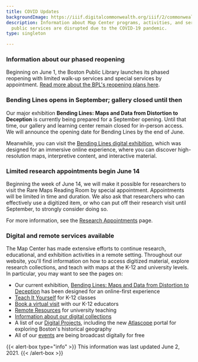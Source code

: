 ```yaml
---
title: COVID Updates
backgroundImage: https://iiif.digitalcommonwealth.org/iiif/2/commonwealth:8336hc349/1977,3051,4696,1785/1200,/0/default.jpg
description: Information about Map Center programs, activities, and services while
  public services are disrupted due to the COVID-19 pandemic.
type: singleton

---
```

### Information about our phased reopening

Beginning on June 1, the Boston Public Library launches its phased reopening with limited walk-up services and special services by appointment. [Read more about the BPL's reopening plans here](https://www.bpl.org/news/reopening/).

### Bending Lines opens in September; gallery closed until then

Our major exhibition **Bending Lines: Maps and Data from Distortion to Deception** is currently being prepared for a September opening. Until that time, our gallery and learning center remain closed for in-person access. We will announce the opening date for Bending Lines by the end of June.

Meanwhile, you can visit the [Bending Lines digital exhibition](https://www.leventhalmap.org/digital-exhibitions/bending-lines/), which was designed for an immersive online experience, where you can discover high-resolution maps, interpretive content, and interactive material.

### Limited research appointments begin June 14

Beginning the week of June 14, we will make it possible for researchers to visit the Rare Maps Reading Room by special appointment. Appointments will be limited in time and duration. We also ask that researchers who can effectively use a digitized item, or who can put off their research visit until September, to strongly consider doing so.

For more information, see the [Research Appointments](https://www.leventhalmap.org/research/appointments/) page.

### Digital and remote services available

The Map Center has made extensive efforts to continue research, educational, and exhibition activities in a remote setting. Throughout our website, you'll find information on how to access digitized material, explore research collections, and teach with maps at the K-12 and university levels. In particular, you may want to see the pages on:

* Our current exhibition, [Bending Lines: Maps and Data from Distortion to Deception](https://leventhalmap.org/digital-exhibitions/bending-lines) has been designed for an online-first experience
* [Teach It Yourself](/education/k12/teach-it-yourself) for K-12 classes
* [Book a virtual visit](/education/k12/school-visits) with our K-12 educators
* [Remote Resources](/education/university) for university teaching
* [Information about our digital collections](/collections/digital-collections)
* A list of our [Digital Projects](/projects/digital-projects), including the new [Atlascope](https://atlascope.leventhalmap.org) portal for exploring Boston's historical geography
* All of our [events](/event) are being broadcast digitally for free

{{< alert-box type="info" >}} This information was last updated June 2, 2021. {{< /alert-box >}}